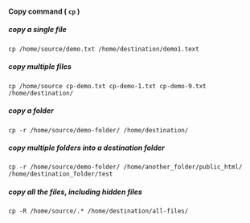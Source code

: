 #### Copy command ( `cp` )

##### copy a single file

```
cp /home/source/demo.txt /home/destination/demo1.text
```

##### copy multiple files

```
cp /home/source cp-demo.txt cp-demo-1.txt cp-demo-9.txt /home/destination/
```

##### copy a folder 

```
cp -r /home/source/demo-folder/ /home/destination/
```

##### copy multiple folders into a destination folder

```
cp -r /home/source/demo-folder/ /home/another_folder/public_html/ /home/destination_folder/test
```

##### copy all the files, including hidden files

```
cp -R /home/source/.* /home/destination/all-files/
```
